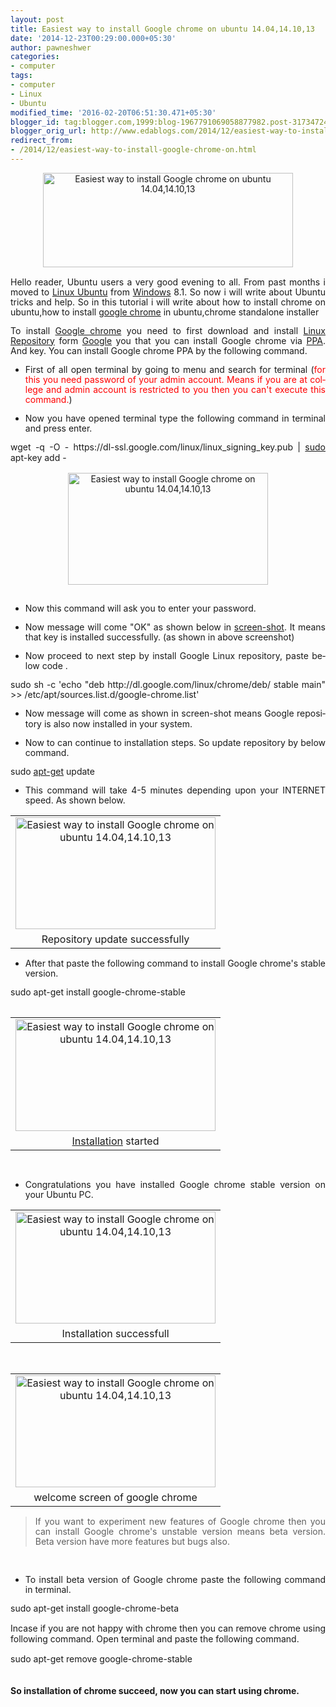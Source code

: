 ```yaml
---
layout: post
title: Easiest way to install Google chrome on ubuntu 14.04,14.10,13
date: '2014-12-23T00:29:00.000+05:30'
author: pawneshwer
categories:
- computer
tags:
- computer
- Linux
- Ubuntu
modified_time: '2016-02-20T06:51:30.471+05:30'
blogger_id: tag:blogger.com,1999:blog-1967791069058877982.post-3173472496162436505
blogger_orig_url: http://www.edablogs.com/2014/12/easiest-way-to-install-google-chrome-on.html
redirect_from:
- /2014/12/easiest-way-to-install-google-chrome-on.html
---
```


<div dir="ltr" style="text-align: left;"><div style="line-height: 115%; margin-bottom: 0.35cm;"><div style="clear: both; text-align: center;"><a href="http://www.trickspapa.com/wp-content/uploads/2014/12/google_chrome_ubuntu_12_04.jpg" style="margin-left: 1em; margin-right: 1em;"><img alt="Easiest way to install Google chrome on ubuntu 14.04,14.10,13" border="0" src="http://www.trickspapa.com/wp-content/uploads/2014/12/google_chrome_ubuntu_12_04.jpg" height="151" title="Easiest way to install Google chrome on ubuntu 14.04,14.10,13" width="400" /></a></div><br /><div style="text-align: justify;"><span lang="en-US">Hello reader, Ubuntu users a very good evening to all. From past months i moved to <a href="http://www.ubuntu.com/" rel="homepage" target="_blank" title="Ubuntu (operating system)">Linux Ubuntu</a> from <a href="http://www.microsoft.com/WINDOWS" rel="homepage" target="_blank" title="Windows">Windows</a> 8.1. So now i will write about Ubuntu tricks and help. So in this tutorial i will write about&nbsp;how to install chrome on ubuntu,how to install <a href="http://www.google.com/chrome" rel="homepage" target="_blank" title="Google Chrome">google chrome</a> in ubuntu,chrome standalone installer</span></div></div><div lang="en-US" style="line-height: 115%; margin-bottom: 0.35cm; text-align: justify;"></div><div style="line-height: 115%; margin-bottom: 0.35cm; text-align: justify;"><span lang="en-US">To install <a href="http://en.wikipedia.org/wiki/Google_Chrome" rel="wikipedia" target="_blank" title="Google Chrome">Google chrome</a> you need to first download and install <a href="http://en.wikipedia.org/wiki/Software_repository" rel="wikipedia" target="_blank" title="Software repository">Linux Repository</a> form <a href="http://www.google.com/" rel="homepage" target="_blank" title="Google">Google</a> you that you can install Google chrome via <a href="http://en.wikipedia.org/wiki/Personal_Package_Archive" rel="wikipedia" target="_blank" title="Personal Package Archive">PPA</a>. And key. You can install Google chrome PPA by the following command.</span></div><div style="line-height: 115%; margin-bottom: 0.35cm; text-align: justify;"><ul><li><span lang="en-US">First of all open terminal by going to menu and search for terminal (<span style="color: red;">for this you need password of your admin account. Means if you are at college and admin account is restricted to you then you can't execute this command.</span>)</span></li></ul></div><div style="line-height: 115%; margin-bottom: 0.35cm; text-align: justify;"><ul><li><span lang="en-US">Now you have opened terminal type the following command in terminal and press enter.</span></li></ul><div>wget -q -O - https://dl-ssl.google.com/linux/linux_signing_key.pub | <a href="http://www.sudo.ws/" rel="homepage" target="_blank" title="Sudo">sudo</a> apt-key add -</div><br /><div style="clear: both; text-align: center;"><a href="http://www.trickspapa.com/wp-content/uploads/2014/12/Screenshot-2Bfrom-2B2014-12-22-2B17-3A56-3A59.png" style="margin-left: 1em; margin-right: 1em;"><img alt="Easiest way to install Google chrome on ubuntu 14.04,14.10,13" border="0" src="http://www.trickspapa.com/wp-content/uploads/2014/12/Screenshot-2Bfrom-2B2014-12-22-2B17-3A56-3A59.png" height="179" title="Easiest way to install Google chrome on ubuntu 14.04,14.10,13" width="320" /></a></div><br /></div><div style="line-height: 115%; margin-bottom: 0.35cm; text-align: justify;"><ul><li><span lang="en-US">Now this command will ask you to enter your password.</span></li></ul></div><div style="line-height: 115%; margin-bottom: 0.35cm; text-align: justify;"><ul><li><span lang="en-US">Now message will come "OK" as shown below in <a href="http://en.wikipedia.org/wiki/Screenshot" rel="wikipedia" target="_blank" title="Screenshot">screen-shot</a>. It means that key is installed successfully. (as shown in above screenshot)</span></li></ul></div><div style="line-height: 115%; margin-bottom: 0.35cm; text-align: justify;"><ul><li><span lang="en-US">Now proceed to next step by install Google Linux repository, paste below code .</span></li></ul><div>sudo sh -c 'echo "deb http://dl.google.com/linux/chrome/deb/ stable main" &gt;&gt; /etc/apt/sources.list.d/google-chrome.list'</div></div><div style="line-height: 115%; margin-bottom: 0.35cm; text-align: justify;"><ul><li><span lang="en-US">Now message will come as shown in screen-shot means Google repository is also now installed in your system.</span></li></ul><span lang="en-US"><span></span><span></span></span></div><div style="line-height: 115%; margin-bottom: 0.35cm; text-align: justify;"><ul><li><span lang="en-US">Now to can continue to installation steps. So update repository by below command.&nbsp;</span></li></ul><div>sudo <a href="http://wiki.debian.org/Apt" rel="homepage" target="_blank" title="Advanced Packaging Tool">apt-get</a> update</div></div><div style="line-height: 115%; margin-bottom: 0.35cm; text-align: justify;"><ul><li><span lang="en-US">This command will take 4-5 minutes depending upon your INTERNET speed. As shown below.</span></li></ul><table cellpadding="0" cellspacing="0" style="margin-left: auto; margin-right: auto; text-align: center;"><tbody><tr><td style="text-align: center;"><a href="http://www.trickspapa.com/wp-content/uploads/2014/12/Screenshot-2Bfrom-2B2014-12-22-2B17-3A58-3A31.png" style="margin-left: auto; margin-right: auto;"><img alt="Easiest way to install Google chrome on ubuntu 14.04,14.10,13" border="0" src="http://www.trickspapa.com/wp-content/uploads/2014/12/Screenshot-2Bfrom-2B2014-12-22-2B17-3A58-3A31.png" height="179" title="Easiest way to install Google chrome on ubuntu 14.04,14.10,13" width="320" /></a></td></tr><tr><td style="text-align: center;">Repository update successfully</td></tr></tbody></table></div><div style="line-height: 115%; margin-bottom: 0.35cm; text-align: justify;"><ul><li><span lang="en-US">After that paste the following command to install Google chrome's stable version.</span></li></ul><div>sudo apt-get install google-chrome-stable</div><br /><table cellpadding="0" cellspacing="0" style="margin-left: auto; margin-right: auto; text-align: center;"><tbody><tr><td style="text-align: center;"><a href="http://www.trickspapa.com/wp-content/uploads/2014/12/Screenshot-2Bfrom-2B2014-12-22-2B17-3A59-3A21.png" style="margin-left: auto; margin-right: auto;"><img alt="Easiest way to install Google chrome on ubuntu 14.04,14.10,13" border="0" src="http://www.trickspapa.com/wp-content/uploads/2014/12/Screenshot-2Bfrom-2B2014-12-22-2B17-3A59-3A21.png" height="179" title="Easiest way to install Google chrome on ubuntu 14.04,14.10,13" width="320" /></a></td></tr><tr><td style="text-align: center;"><a href="http://en.wikipedia.org/wiki/Installation_%28computer_programs%29" rel="wikipedia" target="_blank" title="Installation (computer programs)">Installation</a> started</td></tr></tbody></table><br /></div><div style="line-height: 115%; margin-bottom: 0.35cm; text-align: justify;"><ul><li><span lang="en-US">Congratulations you have installed Google chrome stable version on your Ubuntu PC.</span></li></ul><span lang="en-US"><span></span><span></span></span></div><table cellpadding="0" cellspacing="0" style="margin-left: auto; margin-right: auto; text-align: center;"><tbody><tr><td style="text-align: center;"><a href="http://www.trickspapa.com/wp-content/uploads/2014/12/Screenshot-2Bfrom-2B2014-12-22-2B18-3A16-3A50.png" style="margin-left: auto; margin-right: auto;"><img alt="Easiest way to install Google chrome on ubuntu 14.04,14.10,13" border="0" src="http://www.trickspapa.com/wp-content/uploads/2014/12/Screenshot-2Bfrom-2B2014-12-22-2B18-3A16-3A50.png" height="179" title="Easiest way to install Google chrome on ubuntu 14.04,14.10,13" width="320" /></a></td></tr><tr><td style="text-align: center;">Installation successfull</td></tr></tbody></table><div style="text-align: justify;"><br /></div><table cellpadding="0" cellspacing="0" style="margin-left: auto; margin-right: auto; text-align: center;"><tbody><tr><td style="text-align: center;"><a href="http://www.trickspapa.com/wp-content/uploads/2014/12/Screenshot-2Bfrom-2B2014-12-22-2B18-3A18-3A47.png" style="margin-left: auto; margin-right: auto;"><img alt="Easiest way to install Google chrome on ubuntu 14.04,14.10,13" border="0" src="http://www.trickspapa.com/wp-content/uploads/2014/12/Screenshot-2Bfrom-2B2014-12-22-2B18-3A18-3A47.png" height="179" title="Easiest way to install Google chrome on ubuntu 14.04,14.10,13" width="320" /></a></td></tr><tr><td style="text-align: center;">welcome screen of google chrome</td></tr></tbody></table><div style="line-height: 115%; margin-bottom: 0.35cm; text-align: justify;"></div><div style="text-align: justify;"><blockquote><div style="line-height: 115%; margin-bottom: 0.35cm;"><span lang="en-US">If you want to experiment new features of Google chrome then you can install Google chrome's unstable version means beta version. Beta version have more features but bugs also.</span></div></blockquote></div><div style="text-align: justify;"><br /></div><div style="line-height: 115%; margin-bottom: 0.35cm; text-align: justify;"><ul><li><span lang="en-US">To install beta version of Google chrome paste the following command in terminal.</span></li></ul><div>sudo apt-get install google-chrome-beta</div><br />Incase if you are not happy with chrome then you can remove chrome using following command. Open terminal and paste the following command.<br /><br /><div>sudo apt-get remove google-chrome-stable</div><br /><h4>So installation of chrome succeed, now you can start using chrome.</h4></div></div>